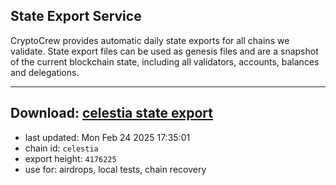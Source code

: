 ## State Export Service
CryptoCrew provides automatic daily state exports for all chains we validate. State export files can be used as genesis files and are a snapshot of the current blockchain state, including all validators, accounts, balances and delegations.

---
**Download: [celestia state export](https://dl-eu2.ccvalidators.com/SERVICE/celestia/celestia_export_4176225.json)**
---

- last updated: Mon Feb 24 2025 17:35:01
- chain id: `celestia`
- export height: `4176225`
- use for: airdrops, local tests, chain recovery
